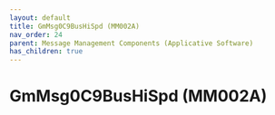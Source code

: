 ```yaml
---
layout: default
title: GmMsg0C9BusHiSpd (MM002A)
nav_order: 24
parent: Message Management Components (Applicative Software)
has_children: true
---
```

# GmMsg0C9BusHiSpd (MM002A)
